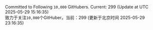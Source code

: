Committed to Following `10,000` GitHubers. Current: <!-- FOLLOWING_COUNT -->299<!-- FOLLOWING_COUNT --> (Update at UTC <!-- LAST_UPDATED -->2025-05-29 15:16:35<!-- LAST_UPDATED -->)<br>
致力于关注`10,000`个GitHuber。当前：<!-- FOLLOWING_COUNT -->299<!-- FOLLOWING_COUNT --> (更新于北京时间 <!-- LAST_UPDATED_CST -->2025-05-29 23:16:35<!-- LAST_UPDATED_CST -->)

